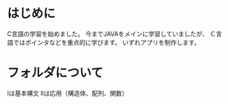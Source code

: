 # はじめに
C言語の学習を始めました。
今までJAVAをメインに学習していましたが、
Ｃ言語ではポインタなどを重点的に学びます。
いずれアプリを制作します。

# フォルダについて
Ⅰは基本構文 
Ⅱは応用（構造体、配列、関数）

